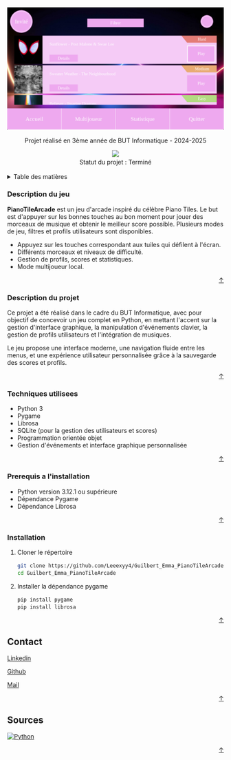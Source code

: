 <a name="readme-top"></a>
<!-- INTRODUCTION -->
<br />
<div align="center">
  <img src="https://github.com/Leeexyy4/Guilbert_Emma_PianoTileArcade/blob/main/assets/img/readme/image.png" alt="Logo">

  <p align="center">
    Projet réalisé en 3ème année de BUT Informatique - 2024-2025     <br/>
  </p>
  
  <img src="https://contrib.rocks/image?repo=Leeexyy4/Guilbert_Emma_PianoTileArcade" />
  <br/>
  Statut du projet : Terminé
  <br/>
  <br/>
</div>

<!-- TABLE DES MATIERES -->
<details>
  <summary>Table des matières</summary>
  <ol>
    <li><strong>Description</strong>
      <ul>
        <li><a href="#description-du-jeu">Description du jeu</a></li>
        <li><a href="#description-du-projet">Description du projet</a></li>
      </ul>
    </li>
    <li><strong>Installation</strong>
      <ul>
        <li><a href="#techniques-utilisees">Techniques utilisées</a></li>
        <li><a href="#prerequis-a-linstallation">Prérequis à l'installation</a></li>
        <li><a href="#installation">Installation du projet</a></li>
      </ul>
    </li>
    <li><strong>En savoir plus</strong>
      <ul>
        <li><a href="#contact">Contact</a></li>
        <li><a href="#sources">Sources</a></li>
      </ul>
    </li>
  </ol>
</details>

<!-- Description du jeu -->
### Description du jeu

**PianoTileArcade** est un jeu d'arcade inspiré du célèbre Piano Tiles. Le but est d'appuyer sur les bonnes touches au bon moment pour jouer des morceaux de musique et obtenir le meilleur score possible. Plusieurs modes de jeu, filtres et profils utilisateurs sont disponibles.

- Appuyez sur les touches correspondant aux tuiles qui défilent à l'écran.
- Différents morceaux et niveaux de difficulté.
- Gestion de profils, scores et statistiques.
- Mode multijoueur local.

<p align="right"><a href="#readme-top">&#8593;</a></p>

<!-- Description du projet -->
### Description du projet

Ce projet a été réalisé dans le cadre du BUT Informatique, avec pour objectif de concevoir un jeu complet en Python, en mettant l'accent sur la gestion d'interface graphique, la manipulation d'événements clavier, la gestion de profils utilisateurs et l'intégration de musiques.

Le jeu propose une interface moderne, une navigation fluide entre les menus, et une expérience utilisateur personnalisée grâce à la sauvegarde des scores et profils.

<p align="right"><a href="#readme-top">&#8593;</a></p>

### Techniques utilisees

- Python 3
- Pygame
- Librosa
- SQLite (pour la gestion des utilisateurs et scores)
- Programmation orientée objet
- Gestion d'événements et interface graphique personnalisée

<p align="right"><a href="#readme-top">&#8593;</a></p>

### Prerequis a l'installation

- Python version 3.12.1 ou supérieure
- Dépendance Pygame
- Dépendance Librosa

<p align="right"><a href="#readme-top">&#8593;</a></p>

### Installation

1. Cloner le répertoire
   ```sh
   git clone https://github.com/Leeexyy4/Guilbert_Emma_PianoTileArcade.git
   cd Guilbert_Emma_PianoTileArcade
   ```
2. Installer la dépendance pygame
   ```sh
   pip install pygame
   pip install librosa
   ```

<p align="right"><a href="#readme-top">&#8593;</a></p>

<!-- CONTACT -->
## Contact

[Linkedin](https://www.linkedin.com/in/emma-guilbert-29567b265/)

[Github](https://github.com/Leeexyy4/Guilbert_Emma_PianoTileArcade)

[Mail](mailto:emmaguilbert4@gmail.com)

<p align="right"><a href="#readme-top">&#8593;</a></p>

<!-- SOURCES -->
## Sources

<a href="https://www.python.org/downloads/">
    <img src="https://simpleicons.org/icons/python.svg" alt="Python" style="width:30px; height:30px;">
</a>


<p align="right"><a href="#readme-top">&#8593</a></p>
